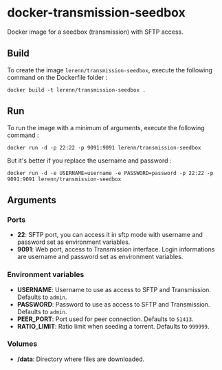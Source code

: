 # docker-transmission-seedbox

Docker image for a seedbox (transmission) with SFTP access.

## Build

To create the image `lerenn/transmission-seedbox`, execute the following command on the Dockerfile folder :

    docker build -t lerenn/transmission-seedbox .

## Run

To run the image with a minimum of arguments, execute the following command :

    docker run -d -p 22:22 -p 9091:9091 lerenn/transmission-seedbox

But it's better if you replace the username and password :

    docker run -d -e USERNAME=username -e PASSWORD=password -p 22:22 -p 9091:9091 lerenn/transmission-seedbox

## Arguments

### Ports

* **22**: SFTP port, you can access it in sftp mode with username and password
set as environment variables.
* **9091**: Web port, access to Transmission interface. Login informations are
username and password set as environment variables.

### Environment variables

* **USERNAME**: Username to use as access to SFTP and Transmission.
Defaults to `admin`.
* **PASSWORD**: Password to use as access to SFTP and Transmission.
Defaults to `admin`.
* **PEER_PORT**: Port used for peer connection. Defaults to `51413`.
* **RATIO_LIMIT**: Ratio limit when seeding a torrent.
Defaults to `999999`.

### Volumes

* **/data**: Directory where files are downloaded.
